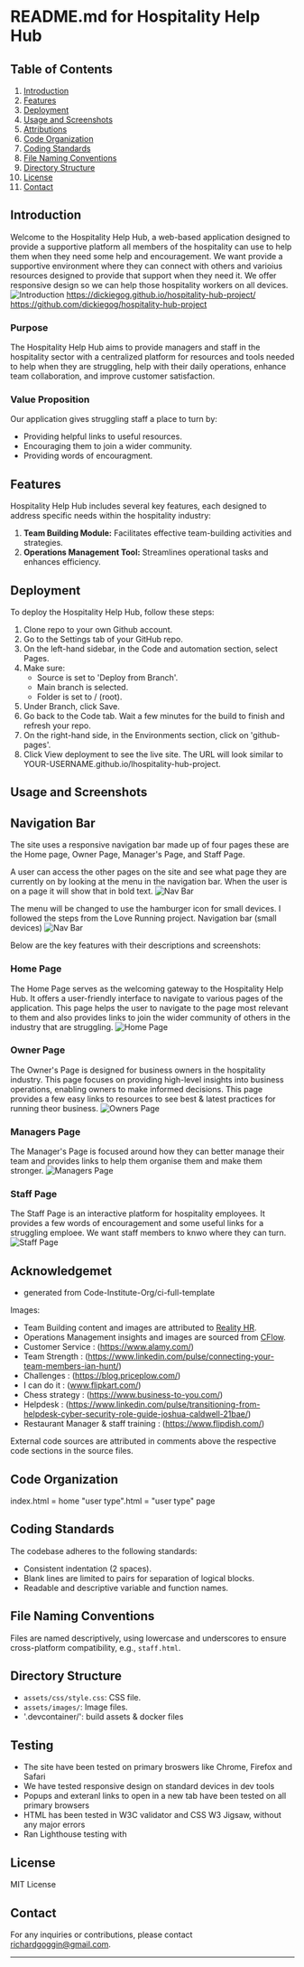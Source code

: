 # README.md for Hospitality Help Hub

## Table of Contents

1. [Introduction](#introduction)
2. [Features](#features)
3. [Deployment](#deployment)
4. [Usage and Screenshots](#usage-and-screenshots)
5. [Attributions](#attributions)
6. [Code Organization](#code-organization)
7. [Coding Standards](#coding-standards)
8. [File Naming Conventions](#file-naming-conventions)
9. [Directory Structure](#directory-structure)
10. [License](#license)
11. [Contact](#contact)

## Introduction

Welcome to the Hospitality Help Hub, a web-based application designed to provide a supportive platform all members of the hospitality can use to help them when they need some help and encouragement. We want provide a supportive environment where they can connect with others and varioius resources designed to provide that support when they need it. We offer responsive design so we can help those hospitality workers on all devices.
![Introduction](assets/images/responsive-design.png)
https://dickiegog.github.io/hospitality-hub-project/
https://github.com/dickiegog/hospitality-hub-project

### Purpose

The Hospitality Help Hub aims to provide managers and staff in the hospitality sector with a centralized platform for resources and tools needed to help when they are struggling, help with their daily operations, enhance team collaboration, and improve customer satisfaction.

### Value Proposition

Our application gives struggling staff a place to turn by:

- Providing helpful links to useful resources.
- Encouraging them to join a wider community.
- Providing words of encouragment.

## Features

Hospitality Help Hub includes several key features, each designed to address specific needs within the hospitality industry:

1. **Team Building Module:** Facilitates effective team-building activities and strategies.
2. **Operations Management Tool:** Streamlines operational tasks and enhances efficiency.

## Deployment

<!-- From Course notes -->

To deploy the Hospitality Help Hub, follow these steps:

1. Clone repo to your own Github account.
2. Go to the Settings tab of your GitHub repo.
3. On the left-hand sidebar, in the Code and automation section, select Pages.
4. Make sure:
   - Source is set to 'Deploy from Branch'.
   - Main branch is selected.
   - Folder is set to / (root).
5. Under Branch, click Save.
6. Go back to the Code tab. Wait a few minutes for the build to finish and refresh your repo.
7. On the right-hand side, in the Environments section, click on 'github-pages'.
8. Click View deployment to see the live site. The URL will look similar to YOUR-USERNAME.github.io/lhospitality-hub-project.

## Usage and Screenshots

## Navigation Bar

The site uses a responsive navigation bar made up of four pages these are the Home page, Owner Page, Manager's Page, and Staff Page.

A user can access the other pages on the site and see what page they are currently on by looking at the menu in the navigation bar. When the user is on a page it will show that in bold text.
![Nav Bar](assets/images/desktop-nav.png)

The menu will be changed to use the hamburger icon for small devices. I followed the steps from the Love Running project.
Navigation bar (small devices)
![Nav Bar](assets/images/mobile-nav.png)

Below are the key features with their descriptions and screenshots:

### Home Page

The Home Page serves as the welcoming gateway to the Hospitality Help Hub. It offers a user-friendly interface to navigate to various pages of the application. This page helps the user to navigate to the page most relevant to them and also provides links to join the wider community of others in the industry that are struggling.
![Home Page](assets/images/home-screen.png)

### Owner Page

The Owner's Page is designed for business owners in the hospitality industry. This page focuses on providing high-level insights into business operations, enabling owners to make informed decisions. This page provides a few easy links to resources to see best & latest practices for running theor business.
![Owners Page](assets/images/owners-screen.png)

### Managers Page

The Manager's Page is focused around how they can better manage their team and provides links to help them organise them and make them stronger.
![Managers Page](assets/images/managers-screen.png)

### Staff Page

The Staff Page is an interactive platform for hospitality employees. It provides a few words of encouragement and some useful links for a struggling emploee. We want staff members to knwo where they can turn.
![Staff Page](assets/images/staff-screen.png)

## Acknowledgemet

- generated from Code-Institute-Org/ci-full-template

Images:

- Team Building content and images are attributed to [Reality HR](https://www.realityhr.co.uk/five-benefits-of-team-building-exercises-and-some-pitfalls-to-watch-out-for/).
- Operations Management insights and images are sourced from [CFlow](https://www.cflowapps.com/operational-efficiency/).
- Customer Service : (https://www.alamy.com/)
- Team Strength : (https://www.linkedin.com/pulse/connecting-your-team-members-ian-hunt/)
- Challenges : (https://blog.priceplow.com/)
- I can do it : (www.flipkart.com/)
- Chess strategy : (https://www.business-to-you.com/)
- Helpdesk : (https://www.linkedin.com/pulse/transitioning-from-helpdesk-cyber-security-role-guide-joshua-caldwell-21bae/)
- Restaurant Manager & staff training : (https://www.flipdish.com/)

External code sources are attributed in comments above the respective code sections in the source files.

## Code Organization

index.html = home
"user type".html = "user type" page

## Coding Standards

The codebase adheres to the following standards:

- Consistent indentation (2 spaces).
- Blank lines are limited to pairs for separation of logical blocks.
- Readable and descriptive variable and function names.

## File Naming Conventions

Files are named descriptively, using lowercase and underscores to ensure cross-platform compatibility, e.g., `staff.html`.

## Directory Structure

- `assets/css/style.css`: CSS file.
- `assets/images/`: Image files.
- '.devcontainer/': build assets & docker files

## Testing

- The site have been tested on primary broswers like Chrome, Firefox and Safari
- We have tested responsive design on standard devices in dev tools
- Popups and exteranl links to open in a new tab have been tested on all primary browsers
- HTML has been tested in W3C validator and CSS W3 Jigsaw, without any major errors
- Ran Lighthouse testing with

## License

MIT License

## Contact

For any inquiries or contributions, please contact richardgoggin@gmail.com.

---
